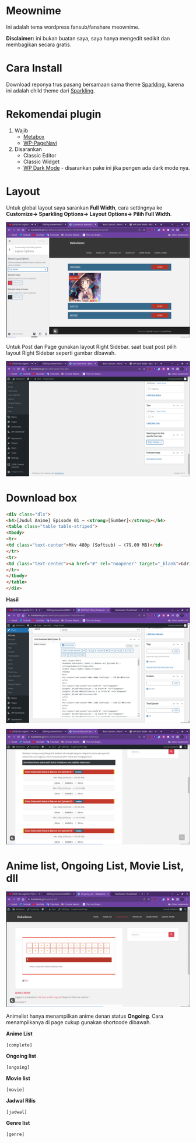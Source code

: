 # Meownime
Ini adalah tema wordpress fansub/fanshare meownime.

**Disclaimer:** ini bukan buatan saya, saya hanya mengedit sedikit dan membagikan secara gratis.

# Cara Install
Download reponya trus pasang bersamaan sama theme [Sparkling](https://github.com/ColorlibHQ/Sparkling), karena ini adalah child theme dari [Sparkling](https://github.com/ColorlibHQ/Sparkling).

# Rekomendai plugin

1. Wajib
	- [Metabox](https://wordpress.org/plugins/meta-box/)
	- [WP-PageNavi](https://wordpress.org/plugins/wp-pagenavi/)
2. Disarankan
	- Classic Editor
	- Classic Widget
	- [WP Dark Mode](https://wordpress.org/plugins/wp-dark-mode/) - disarankan pake ini jika pengen ada dark mode nya.

# Layout

Untuk global layout saya sarankan **Full Width**, cara settingnya ke **Customize-> Sparkling Options-> Layout Options-> Pilih Full Width**.

![Layout Options!](/img/Screenshot_2.png "Layout Options")

Untuk Post dan Page gunakan layout Right Sidebar. saat buat post pilih layout Right Sidebar seperti gambar dibawah.

![Post & Page Layout!](/img/PostLayout.png "Layout Options")

# Download box

```html
<div class="dlx">
<h4>[Judul Anime] Episode 01 — <strong>[Sumber]</strong></h4>
<table class="table table-striped">
<tbody>
<tr>
<td class="text-center">Mkv 480p (Softsub) — (79.09 MB)</td>
</tr>
<tr>
<td class="text-center"><a href="#" rel="noopener" target="_blank">Gdrive</a> | <a href="#" rel="noopener" target="_blank">Mediafire</a> | <a href="#" rel="noopener" target="_blank">Mirror</a></td>
</tr>
</tbody>
</table>
</div>
```
**Hasil**

![Download box!](/img/Dlbox_2.png)

![Download box!](/img/dlbox.png)

# Anime list, Ongoing List, Movie List, dll

![List!](/img/list.png)

Animelist hanya menampilkan anime denan status **Ongoing**. Cara menampilkanya di page cukup gunakan shortcode dibawah.

**Anime List**

```
[complete]
```

**Ongoing list**

```
[ongoing]
```

**Movie list**

```
[movie]
```

**Jadwal Rilis**

```
[jadwal]
```

**Genre list**

```
[genre]
```
